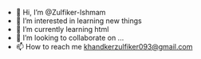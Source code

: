 - 👋 Hi, I’m @Zulfiker-Ishmam
- 👀 I’m interested in learning new things
- 🌱 I’m currently learning html
- 💞️ I’m looking to collaborate on ...
- 📫 How to reach me khandkerzulfiker093@gmail.com

<!---
Zulfiker-Ishmam/Zulfiker-Ishmam is a ✨ special ✨ repository because its `README.md` (this file) appears on your GitHub profile.
You can click the Preview link to take a look at your changes.
--->
